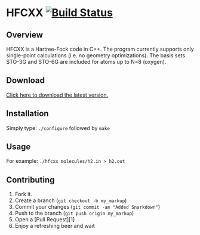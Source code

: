 # HFCXX [![Build Status](https://travis-ci.org/ifilot/hfcxx.png?branch=master)](https://travis-ci.org/ifilot/hfcxx)

Overview
--------

HFCXX is a Hartree-Fock code in C++. The program currently supports only single-point
calculations (i.e. no geometry optimizations). The basis sets STO-3G and STO-6G
are included for atoms up to N=8 (oxygen).

Download
--------
[Click here to download the latest version.](http://www.hfcxx.nl/repo/hfcxx-1.3.4.tar.gz)


Installation
------------

Simply type:
  `./configure` followed by
  `make`

Usage
-----

For example:
  `./hfcxx molecules/h2.in > h2.out`

Contributing
------------

1. Fork it.
2. Create a branch (`git checkout -b my_markup`)
3. Commit your changes (`git commit -am "Added Snarkdown"`)
4. Push to the branch (`git push origin my_markup`)
5. Open a [Pull Request][1]
6. Enjoy a refreshing beer and wait
